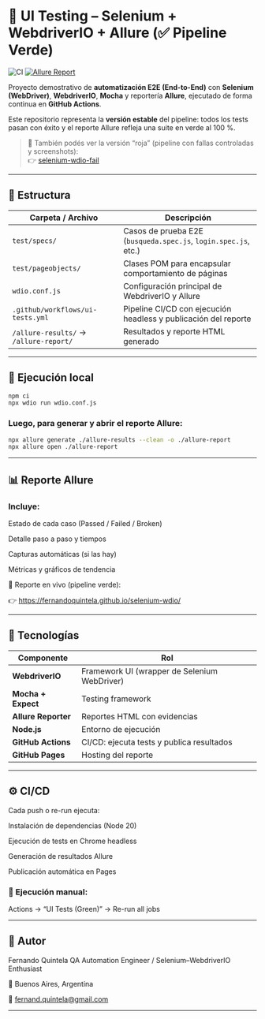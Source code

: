 # 🧪 UI Testing – Selenium + WebdriverIO + Allure (✅ Pipeline Verde)

![CI](https://github.com/FernandoQuintela/selenium-wdio/actions/workflows/ui-tests.yml/badge.svg)
[![Allure Report](https://img.shields.io/badge/Allure-Report-green)](https://fernandoquintela.github.io/selenium-wdio/)

Proyecto demostrativo de **automatización E2E (End-to-End)** con **Selenium (WebDriver)**, **WebdriverIO**, **Mocha** y reportería **Allure**, ejecutado de forma continua en **GitHub Actions**.

Este repositorio representa la **versión estable** del pipeline: todos los tests pasan con éxito y el reporte Allure refleja una suite en verde al 100 %.

> 🔗 También podés ver la versión “roja” (pipeline con fallas controladas y screenshots):  
> 👉 [selenium-wdio-fail](https://github.com/FernandoQuintela/selenium-wdio-fail)

---

## 📂 Estructura

| Carpeta / Archivo | Descripción |
|--------------------|-------------|
| `test/specs/` | Casos de prueba E2E (`busqueda.spec.js`, `login.spec.js`, etc.) |
| `test/pageobjects/` | Clases POM para encapsular comportamiento de páginas |
| `wdio.conf.js` | Configuración principal de WebdriverIO y Allure |
| `.github/workflows/ui-tests.yml` | Pipeline CI/CD con ejecución headless y publicación del reporte |
| `/allure-results/` → `/allure-report/` | Resultados y reporte HTML generado |

---

## 🚀 Ejecución local

```bash
npm ci
npx wdio run wdio.conf.js
```

### Luego, para generar y abrir el reporte Allure:

```bash
npx allure generate ./allure-results --clean -o ./allure-report
npx allure open ./allure-report
```

---

## 📊 Reporte Allure

### Incluye:

Estado de cada caso (Passed / Failed / Broken)

Detalle paso a paso y tiempos

Capturas automáticas (si las hay)

Métricas y gráficos de tendencia

📄 Reporte en vivo (pipeline verde):

👉 https://fernandoquintela.github.io/selenium-wdio/

---

## 🧩 Tecnologías

| Componente         | Rol                                         |
| ---------------    | --------------------------------------------|
| **WebdriverIO**    | Framework UI (wrapper de Selenium WebDriver)| 
| **Mocha + Expect** | Testing framework                           |
| **Allure Reporter**| Reportes HTML con evidencias                |
| **Node.js**        | Entorno de ejecución                        |
| **GitHub Actions** | CI/CD: ejecuta tests y publica resultados   |
| **GitHub Pages**   | Hosting del reporte                         |

---

## ⚙️ CI/CD

Cada push o re-run ejecuta:

Instalación de dependencias (Node 20)

Ejecución de tests en Chrome headless

Generación de resultados Allure

Publicación automática en Pages


### 📄 Ejecución manual:

Actions → “UI Tests (Green)” → Re-run all jobs

---

## 🧠 Autor

Fernando Quintela
QA Automation Engineer / Selenium–WebdriverIO Enthusiast

📍 Buenos Aires, Argentina

📧 fernand.quintela@gmail.com

---

